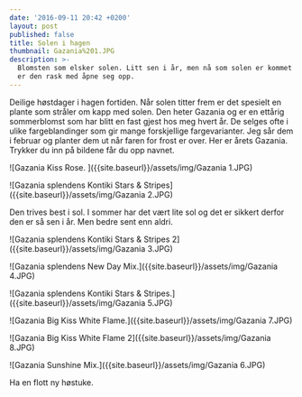```yaml
---
date: '2016-09-11 20:42 +0200'
layout: post
published: false
title: Solen i hagen
thumbnail: Gazania%201.JPG
description: >-
  Blomsten som elsker solen. Litt sen i år, men nå som solen er kommet på besøk,
  er den rask med åpne seg opp.
---
```


Deilige høstdager i hagen fortiden. Når solen titter frem er det spesielt en plante som stråler om kapp med solen. Den heter Gazania og er en ettårig sommerblomst som har blitt en fast gjest hos meg hvert år.  De selges ofte i ulike fargeblandinger som gir mange forskjellige fargevarianter. Jeg sår dem i februar og planter dem ut når faren for frost er over. Her er årets Gazania. 
Trykker du inn på bildene får du opp navnet. 

![Gazania Kiss Rose. ]({{site.baseurl}}/assets/img/Gazania 1.JPG)

![Gazania splendens Kontiki Stars & Stripes]({{site.baseurl}}/assets/img/Gazania 2.JPG)
 
<!--more-->

Den trives best i sol. I sommer har det vært lite sol og det er sikkert derfor den er så sen i år. Men bedre sent enn aldri.

![Gazania splendens Kontiki Stars & Stripes 2]({{site.baseurl}}/assets/img/Gazania 3.JPG)

![Gazania splendens New Day Mix.]({{site.baseurl}}/assets/img/Gazania 4.JPG)

![Gazania splendens Kontiki Stars & Stripes.]({{site.baseurl}}/assets/img/Gazania 5.JPG)

![Gazania Big Kiss White Flame.]({{site.baseurl}}/assets/img/Gazania 7.JPG)

![Gazania Big Kiss White Flame 2]({{site.baseurl}}/assets/img/Gazania 8.JPG)

![Gazania Sunshine Mix.]({{site.baseurl}}/assets/img/Gazania 6.JPG)

Ha en flott ny høstuke.












